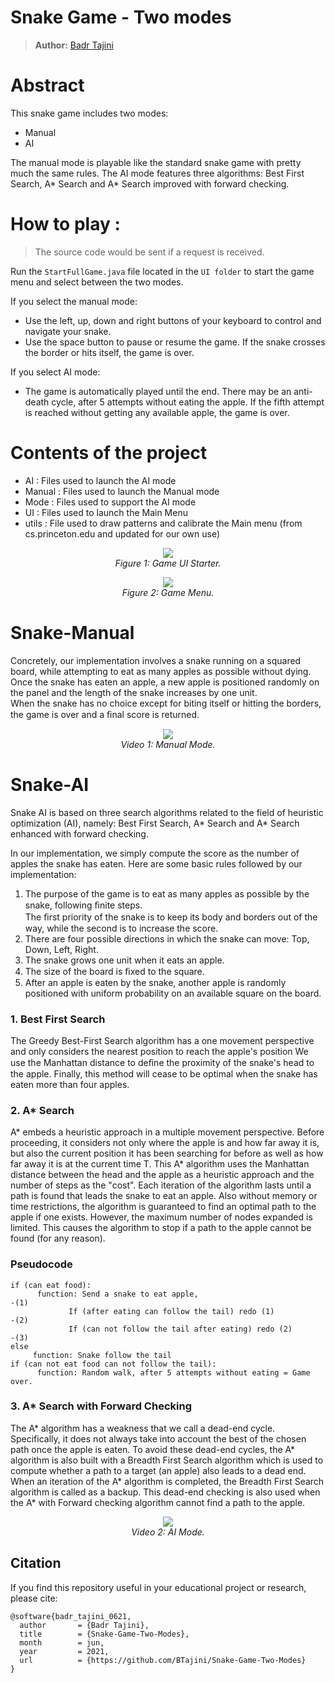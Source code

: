 # Snake Game - Two modes
> **Author:**
> [Badr Tajini](https://scholar.google.fr/citations?user=YuxT3tYAAAAJ&hl=en) <br>

# Abstract
This snake game includes two modes:
- Manual
- AI

The manual mode is playable like the standard snake game with pretty much the same rules.
The AI mode features three algorithms:
Best First Search, A* Search and A* Search improved with forward checking.

# How to play :
> The source code would be sent if a request is received.

Run the ``` StartFullGame.java ```  file located in the ```UI folder``` to start the game menu and select between the two modes.

If you select the manual mode:
- Use the left, up, down and right buttons of your keyboard to control and navigate your snake.
- Use the space button to pause or resume the game.
If the snake crosses the border or hits itself, the game is over.

If you select AI mode:

- The game is automatically played until the end. There may be an anti-death cycle, after 5 attempts without eating the apple. If the fifth attempt is reached without getting any available apple, the game is over. 

# Contents of the project

- AI : Files used to launch the AI mode
- Manual : Files used to launch the Manual mode
- Mode : Files used to support the AI mode
- UI : Files used to launch the Main Menu
- utils : File used to draw patterns and calibrate the Main menu (from cs.princeton.edu and updated for our own use)

<p align="center">
    <img src="assets/pic1.png"/> <br />
    <em>
    Figure 1: Game UI Starter.
    </em>
</p>

<p align="center">
    <img src="assets/pic2.png"/> <br />
    <em>
    Figure 2: Game Menu.
    </em>
</p>


# Snake-Manual

Concretely, our implementation involves a snake running on a squared board, while attempting to eat as many apples as possible without dying.  
Once the snake has eaten an apple, a new apple is positioned randomly on the panel and the length of the snake increases by one unit.   
When the snake has no choice except for biting itself or hitting the borders, the game is over and a ﬁnal score is returned. 

<p align="center">
    <img src="assets/vid_manual_mode.gif"/> <br />
    <em>
    Video 1: Manual Mode.
    </em>
</p>


# Snake-AI

Snake AI is based on three search algorithms related to the field of heuristic optimization (AI), namely: Best First Search, A* Search and A* Search enhanced with forward checking.

In our implementation, we simply compute the score as the number of apples the snake has eaten.
Here are some basic rules followed by our implementation:  

1. The purpose of the game is to eat as many apples as possible by the snake, following ﬁnite steps.   
    The ﬁrst priority of the snake is to keep its body and borders out of the way, while the second is to increase the score.  
2. There are four possible directions in which the snake can move: Top, Down, Left, Right.   
3. The snake grows one unit when it eats an apple.   
4. The size of the board is ﬁxed to the square.  
5. After an apple is eaten by the snake, another apple is randomly positioned with uniform probability on an available square on the board.     

### 1. Best First Search

The Greedy Best-First Search algorithm has a one movement perspective and only considers the nearest position to reach the apple's position We use the Manhattan distance to deﬁne the proximity of the snake's head to the apple.  Finally, this method will cease to be optimal when the snake has eaten more than four apples.


### 2. A* Search
A* embeds a heuristic approach in a multiple movement perspective. Before proceeding, it considers not only where the apple is and how far away it is, but also the current position it has been searching for before as well as how far away it is at the current time T.
This A* algorithm uses the Manhattan distance between the head and the apple as a heuristic approach and the number of steps as the "cost".
Each iteration of the algorithm lasts until a path is found that leads the snake to eat an apple. Also without memory or time restrictions, the algorithm is guaranteed to find an optimal path to the apple if one exists.
However, the maximum number of nodes expanded is limited. This causes the algorithm to stop if a path to the apple cannot be found (for any reason). 

### Pseudocode
``` 
if (can eat food):
      function: Send a snake to eat apple,                              -(1)
             If (after eating can follow the tail) redo (1)             -(2)
             If (can not follow the tail after eating) redo (2)         -(3)
else
     function: Snake follow the tail
if (can not eat food can not follow the tail): 
      function: Random walk, after 5 attempts without eating = Game over.
```


### 3. A* Search with Forward Checking
The A* algorithm has a weakness that we call a dead-end cycle. Specifically, it does not always take into account the best of the chosen path once the apple is eaten.
To avoid these dead-end cycles, the A* algorithm is also built with a Breadth First Search algorithm which is used to compute whether a path to a target (an apple) also leads to a dead end. When an iteration of the A* algorithm is completed, the Breadth First Search algorithm is called as a backup. This dead-end checking is also used when the A* with Forward checking algorithm cannot find a path to the apple. 

<p align="center">
    <img src="assets/vid_ai_mode.gif"/> <br />
    <em>
    Video 2: AI Mode.
    </em>
</p>


## Citation
If you find this repository useful in your educational project or research, please cite:
```
@software{badr_tajini_0621,
  author       = {Badr Tajini},
  title        = {Snake-Game-Two-Modes},
  month        = jun,
  year         = 2021,
  url          = {https://github.com/BTajini/Snake-Game-Two-Modes}
}
```
